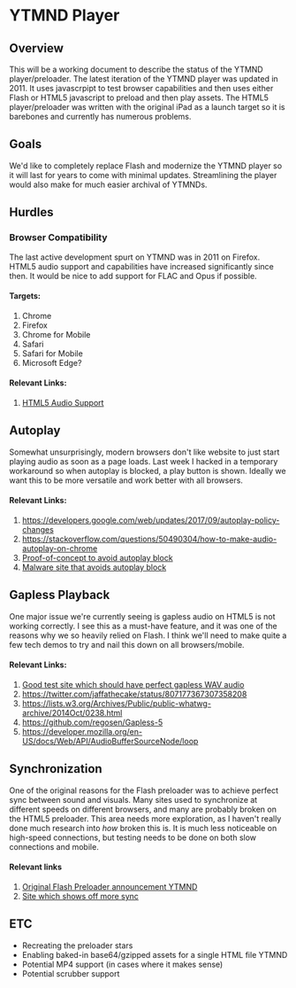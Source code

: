 # YTMND Player

## Overview

This will be a working document to describe the status of the YTMND player/preloader. The latest iteration of the YTMND player was updated in 2011. It uses javascrpipt to test browser capabilities and then uses either Flash or HTML5 javascript to preload and then play assets. The HTML5 player/preloader was written with the original iPad as a launch target so it is barebones and currently has numerous problems.

## Goals

We'd like to completely replace Flash and modernize the YTMND player so it will last for years to come with minimal updates. Streamlining the player would also make for much easier archival of YTMNDs.

## Hurdles
### Browser Compatibility
The last active development spurt on YTMND was in 2011 on Firefox. HTML5 audio support and capabilities have increased significantly since then. It would be nice to add support for FLAC and Opus if possible.

#### Targets:
  1. Chrome
  2. Firefox
  3. Chrome for Mobile
  3. Safari
  4. Safari for Mobile
  5. Microsoft Edge?

#### Relevant Links:

1. [HTML5 Audio Support](https://caniuse.com/#feat=audio)

## Autoplay
Somewhat unsurprisingly, modern browsers don't like website to just start playing audio as soon as a page loads. Last week I hacked in a temporary workaround so when autoplay is blocked, a play button is shown. Ideally we want this to be more versatile and work better with all browsers.

#### Relevant Links:
1. https://developers.google.com/web/updates/2017/09/autoplay-policy-changes
2. https://stackoverflow.com/questions/50490304/how-to-make-audio-autoplay-on-chrome
3. [Proof-of-concept to avoid autoplay block](https://getaway.pizza/ugh/)
4. [Malware site that avoids autoplay block](https://productdesigning-online.gq/Call-for-SecurityCH-Issues18554289769/)


## Gapless Playback
One major issue we're currently seeing is gapless audio on HTML5 is not working correctly. I see this as a must-have feature, and it was one of the reasons why we so heavily relied on Flash. I think we'll need to make quite a few tech demos to try and nail this down on all browsers/mobile.

#### Relevant Links:
1. [Good test site which should have perfect gapless WAV audio](http://banned.ytmnd.com)
2. https://twitter.com/jaffathecake/status/807177367307358208
3. https://lists.w3.org/Archives/Public/public-whatwg-archive/2014Oct/0238.html
4. https://github.com/regosen/Gapless-5
5. https://developer.mozilla.org/en-US/docs/Web/API/AudioBufferSourceNode/loop


## Synchronization
One of the original reasons for the Flash preloader was to achieve perfect sync between sound and visuals. Many sites used to synchronize at different speeds on different browsers, and many are probably broken on the HTML5 preloader. This area needs more exploration, as I haven't really done much research into _how_ broken this is. It is much less noticeable on high-speed connections, but testing needs to be done on both slow connections and mobile.

#### Relevant links
1. [Original Flash Preloader announcement YTMND](http://ytmndflash.ytmnd.com)
2. [Site which shows off more sync](http://lsdj.ytmnd.com/)

## ETC
* Recreating the preloader stars
* Enabling baked-in base64/gzipped assets for a single HTML file YTMND
* Potential MP4 support (in cases where it makes sense)
* Potential scrubber support
